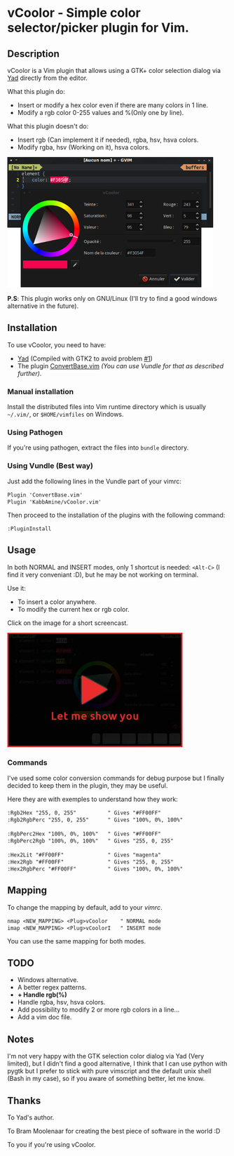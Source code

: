 vCoolor - Simple color selector/picker plugin for Vim.
======================================================

Description
-----------

vCoolor is a Vim plugin that allows using a GTK+ color selection dialog via [Yad](http://sourceforge.net/projects/yad-dialog/) directly from the editor.

What this plugin do:

* Insert or modify a hex color even if there are many colors in 1 line.
* Modify a rgb color 0-255 values and %(Only one by line).

What this plugin doesn't do:

* Insert rgb (Can implement it if needed), rgba, hsv, hsva colors.
* Modify rgba, hsv (Working on it), hsva colors. 

![vCoolor](.img/screen.png)

**P.S**: This plugin works only on GNU/Linux (I'll try to find a good windows alternative in the future).

Installation
-------------

To use vCoolor, you need to have:

* [Yad](http://sourceforge.net/projects/yad-dialog/) (Compiled with GTK2 to avoid problem [#1](https://github.com/KabbAmine/vCoolor.vim/issues/1))
* The plugin [ConvertBase.vim](http://www.vim.org/scripts/script.php?script_id=54) *(You can use Vundle for that as described further)*.

### Manual installation

Install the distributed files into Vim runtime directory which is usually `~/.vim/`, or `$HOME/vimfiles` on Windows.

### Using Pathogen
If you're using pathogen, extract the files into `bundle` directory.

### Using Vundle (Best way)
Just add the following lines in the Vundle part of your vimrc:
    
    Plugin 'ConvertBase.vim'
	Plugin 'KabbAmine/vCoolor.vim'

Then proceed to the installation of the plugins with the following command:

	:PluginInstall

Usage
-----

In both NORMAL and INSERT modes, only 1 shortcut is needed: `<Alt-C>` (I find it very conveniant :D), but he may be not working on terminal.

Use it:

* To insert a color anywhere.
* To modify the current hex or rgb color.

Click on the image for a short screencast.

[![Screencast of vCoolor](.img/play-me.jpg)](https://www.youtube.com/watch?v=ZBJ_-Uxm55U)

### Commands

I've used some color conversion commands for debug purpose but I finally decided to keep them in the plugin, they may be useful.

Here they are with exemples to understand how they work:

	:Rgb2Hex "255, 0, 255"			" Gives "#FF00FF"
	:Rgb2RgbPerc "255, 0, 255"		" Gives "100%, 0%, 100%"
	
    :RgbPerc2Hex "100%, 0%, 100%"	" Gives "#FF00FF"
	:RgbPerc2Rgb "100%, 0%, 100%"	" Gives "255, 0, 255"
	
    :Hex2Lit "#FF00FF"				" Gives "magenta"
	:Hex2Rgb "#FF00FF"				" Gives "255, 0, 255"
	:Hex2RgbPerc "#FF00FF"			" Gives "100%, 0%, 100%"

Mapping
-------

To change the mapping by default, add to your *vimrc*.

	nmap <NEW_MAPPING> <Plug>vCoolor	" NORMAL mode
	imap <NEW_MAPPING> <Plug>vCoolorI	" INSERT mode

You can use the same mapping for both modes.

TODO
----

- Windows alternative.
- A better regex patterns.
- **+ Handle rgb(%)**
- Handle rgba, hsv, hsva colors.
- Add possibility to modify 2 or more rgb colors in a line...
- Add a vim doc file.

Notes
-------------

I'm not very happy with the GTK selection color dialog via Yad (Very limited), but I didn't find a good alternative, I think that I can use python with pygtk but I prefer to stick with pure vimscript and the default unix shell (Bash in my case), so if you aware of something better, let me know.

Thanks
-------

To Yad's author.

To Bram Moolenaar for creating the best piece of software in the world :D

To you if you're using vCoolor.

